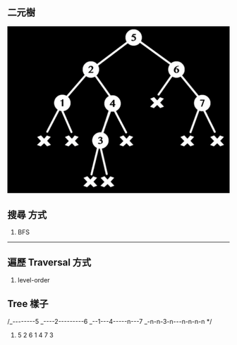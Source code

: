 ## 二元樹

![](./img/1670413035968.jpg)

## 搜尋 方式

1. BFS

---

## 遍歷 Traversal 方式

1. level-order

## Tree 樣子

/_--------5
_----2---------6
_--1---4-----n---7
_-n-n-3-n---n-n-n-n
\*/

1. 5 2 6 1 4 7 3